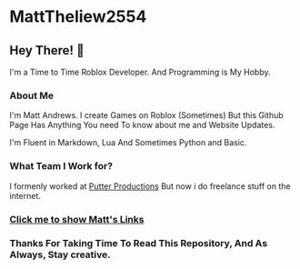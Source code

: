 # MattTheliew2554
## Hey There! 👋

I'm a Time to Time Roblox Developer. And Programming is My Hobby.

### About Me

I'm Matt Andrews. I create Games on Roblox (Sometimes) But this Github Page Has Anything You need To know about me and Website Updates.

I'm Fluent in Markdown, Lua And Sometimes Python and Basic.

### What Team I Work for?

I formenly worked at [Putter Productions](https://discord.gg/proputterplayz) But now i do freelance stuff on the internet.

### [Click me to show Matt's Links](https://matttheliew2554.github.io/Web-Links/)

### Thanks For Taking Time To Read This Repository, And As Always, Stay creative.
